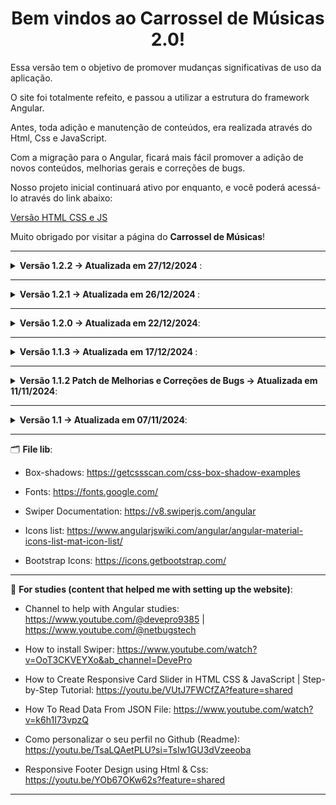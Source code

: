 <h1 align='center'>Bem vindos ao Carrossel de Músicas 2.0!</h1>

Essa versão tem o objetivo de promover mudanças significativas de uso da aplicação.

O site foi totalmente refeito, e passou a utilizar a estrutura do framework Angular.

Antes, toda adição e manutenção de conteúdos, era realizada através do Html, Css e JavaScript.

Com a migração para o Angular, ficará mais fácil promover a adição de novos conteúdos, melhorias gerais e correções de bugs.

Nosso projeto inicial continuará ativo por enquanto, e você poderá acessá-lo através do link abaixo:

<a target="_blank" href='https://carrosel-de-musicas.vercel.app/'>Versão HTML CSS e JS</a>

Muito obrigado por visitar a página do <b>Carrossel de Músicas</b>!

---

<details>

<summary> <b> Versão 1.2.2 -> Atualizada em 27/12/2024 </b>: </summary>

<br>

O que foi feito?

* <b>Melhorias visuais nos botões de "Modo SoundCloud X YouTube"; </b>
* <b>Atualização de conteúdos para os iFrames do modo YouTube; </b>
* <b>Melhorias na identação dos estilos do carrossel; </b>

</details>


---

<details>

<summary> <b> Versão 1.2.1 -> Atualizada em 26/12/2024 </b>: </summary>

<br>

O que foi feito?

 <details>
  <summary> <b>Adição de Modo SoundCloud X YouTube: </b> </summary>
  
  <br>
  
  * Agora temos um botão de interação para mudar a rota do carrossel entre iframes vindos do YouTube e do SoundCloud <b>(funcionalidade atualmente em teste)</b>.
</details>

 <details>
  <summary> <b>Melhorias de lógica: </b> </summary>
  
  <br>
  
* Mudanças na estrutura do site foram realizadas para ser possível adicionar as novas funcionaliades do <b>"Modo SounCloud X YouTube"</b>. Também, foi realizado uma melhor estruturação lógica dos arquivos .ts dos componentes, a ponto de facilitar a manutenção e leitura da lógica do site. 
</details>

</details>

---

<details>

<summary> <b>Versão 1.2.0 -> Atualizada em 22/12/2024</b>: </summary>

<br>

O que foi feito?

 <details>
  <summary> <b>Deploy do projeto no GitHub: </b> </summary>
  
  <br>
  
  * Agora o código fonte do site está disponível para visualização, e se juntará aos outros aqui disponíveis! 🙂
</details>

<details>
   <summary> <b>Mudança na forma de alimentação do carrossel: </b> </summary>
  
  <br>
  
  * Agora, o site está recebendo os iframes via servidor "Gist do GitHub", utilizando o Axios para fazer a comunicação. Dessa forma, não será preciso ficar se preocupando com a alimentação de iframes vinculados a arquivos mockados no próprio site, facitando a adição e remoção de conteúdos.
</details>

<details>
  <summary> <b>Ambiente de Produção (Local) VS Ambiente de Servidor: </b> </summary>
  
  <br>

- Graças ao tópico anterior, foi possível criar duas novas funções: <b>getIframesFromGist</b> e <b>getIframesFromDatabaseLocal</b>. Isso faz com que, o modo de alimentação do carrossel se alterne entre os dados disponíveis no servidor e os disponíveis no próprio site (dados mockados). Para os acessantes, não haverá alteração alguma, mas, na parte de desenvolvimento, isso gerará um grande ganho de organização e facilitará testes de novas aplicações de iframes diferentes (como os do YouTube, por exemplo), sem contar que, utilizando dados vindos do servidor Gist, facilita muito na adição de novos conteúdos ou mesmo exclusão, sem que haja a necessidade de ficar subindo atualizações somente para adicionar ou remover os iframes. :)
</details>

 <details>
   <summary> <b>Fisher-Yates: </b> </summary>
  
  <br>
  
  * Assim como temos na versão do Carrossel de Músicas desenvolvido com HTML + CSS + JavaScript, o embaralhamento dos iframes foi adicionado. Isso causa uma mudança na organização das músicas no swiper, para emitir a sensação de que o site foi atualizado quando houver um acesso recorrente. Na versão 1.1.3 já havia sido implementado o embaralhamento das músicas, porém, somente com os dados mockados, agora foi aplicado tanto com os dados do servidor, quando os estáticos.
</details>

<details>
  <summary> <b>Responsividade: </b> </summary>
  
  <br>
  
  * Melhorias aplicadas na adaptabilidade do site em telas menores.
</details>

</details>

---

<details>

<summary> <b> Versão 1.1.3 -> Atualizada em 17/12/2024 </b>: </summary>

<br>

O que foi feito?

- Criação do modal de introdução ao iniciar o site;
- Adição de embaralhamento das músicas do carrossel;
- Novas músicas adicionadas;

</details>

---

<details>

<summary><b>Versão 1.1.2 Patch de Melhorias e Correções de Bugs -> Atualizada em 11/11/2024</b>:</summary>

<br>

O que foi feito?

- Utilização de rotas para renderização dos conteúdos;
- Substituição do local de alimentação (database) das músicas, de um array JS para um JSON;
- Funcionamento automático do carrossel percorrendo o array;

</details>

---

<details>

<summary> <b>Versão 1.1 -> Atualizada em 07/11/2024</b>: </summary>

<br>

O que foi feito?

- Adição de novos estilos;
- Melhorias aplicadas na barra de menu;
- Adição de buscador dinâmico na barra de menu;
- Melhorias de usabilidade do carrossel (swiper);
- Algumas outras pequenas automações de textos sendo adicionados por interpolação;

</details>

---

🗂️ <b>File lib</b>:

- Box-shadows: https://getcssscan.com/css-box-shadow-examples

- Fonts: https://fonts.google.com/

- Swiper Documentation: https://v8.swiperjs.com/angular

- Icons list: https://www.angularjswiki.com/angular/angular-material-icons-list-mat-icon-list/

- Bootstrap Icons: https://icons.getbootstrap.com/

---

📖 <b>For studies (content that helped me with setting up the website)</b>:

- Channel to help with Angular studies: https://www.youtube.com/@devepro9385 | https://www.youtube.com/@netbugstech

- How to install Swiper: https://www.youtube.com/watch?v=OoT3CKVEYXo&ab_channel=DevePro

- How to Create Responsive Card Slider in HTML CSS & JavaScript | Step-by-Step Tutorial: https://youtu.be/VUtJ7FWCfZA?feature=shared

- How To Read Data From JSON File: https://www.youtube.com/watch?v=k6h1I73vpzQ

- Como personalizar o seu perfil no Github (Readme): https://youtu.be/TsaLQAetPLU?si=TsIw1GU3dVzeeoba

- Responsive Footer Design using Html & Css: https://youtu.be/YOb67OKw62s?feature=shared

---
